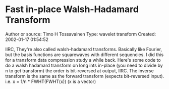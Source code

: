 # Fast in-place Walsh-Hadamard Transform
Author or source: Timo H Tossavainen
Type: wavelet transform
Created: 2002-01-17 01:54:52

IIRC, They're also called walsh-hadamard transforms.
Basically like Fourier, but the basis functions are squarewaves with different sequencies.
I did this for a transform data compression study a while back.
Here's some code to do a walsh hadamard transform on long ints in-place (you need to
divide by n to get transform) the order is bit-reversed at output, IIRC.
The inverse transform is the same as the forward transform (expects bit-reversed input).
i.e. x = 1/n * FWHT(FWHT(x)) (x is a vector)
